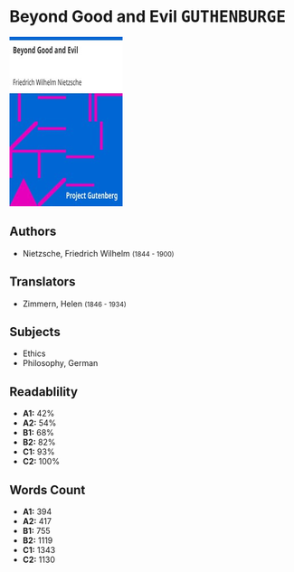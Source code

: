 # Beyond Good and Evil <kbd>GUTHENBURGE</kbd>

![](./cover.medium.jpg "")

## Authors


 - Nietzsche, Friedrich Wilhelm <small>(1844 - 1900)</small>

## Translators


 - Zimmern, Helen <small>(1846 - 1934)</small>

## Subjects


 - Ethics
 - Philosophy, German

## Readablility


 - **A1:** 42%
 - **A2:** 54%
 - **B1:** 68%
 - **B2:** 82%
 - **C1:** 93%
 - **C2:** 100%

## Words Count


 - **A1:** 394
 - **A2:** 417
 - **B1:** 755
 - **B2:** 1119
 - **C1:** 1343
 - **C2:** 1130
